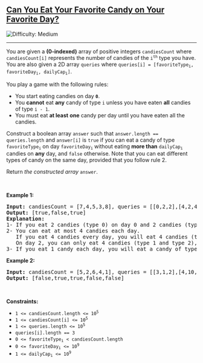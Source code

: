 <h2><a href="https://leetcode.com/problems/can-you-eat-your-favorite-candy-on-your-favorite-day">Can You Eat Your Favorite Candy on Your Favorite Day?</a></h2> <img src='https://img.shields.io/badge/Difficulty-Medium-orange' alt='Difficulty: Medium' /><hr><p>You are given a <strong>(0-indexed)</strong> array of positive integers <code>candiesCount</code> where <code>candiesCount[i]</code> represents the number of candies of the&nbsp;<code>i<sup>th</sup></code>&nbsp;type you have. You are also given a 2D array <code>queries</code> where <code>queries[i] = [favoriteType<sub>i</sub>, favoriteDay<sub>i</sub>, dailyCap<sub>i</sub>]</code>.</p>

<p>You play a game with the following rules:</p>

<ul>
	<li>You start eating candies on day <code><strong>0</strong></code>.</li>
	<li>You <b>cannot</b> eat <strong>any</strong> candy of type <code>i</code> unless you have eaten <strong>all</strong> candies of type <code>i - 1</code>.</li>
	<li>You must eat <strong>at least</strong> <strong>one</strong> candy per day until you have eaten all the candies.</li>
</ul>

<p>Construct a boolean array <code>answer</code> such that <code>answer.length == queries.length</code> and <code>answer[i]</code> is <code>true</code> if you can eat a candy of type <code>favoriteType<sub>i</sub></code> on day <code>favoriteDay<sub>i</sub></code> without eating <strong>more than</strong> <code>dailyCap<sub>i</sub></code> candies on <strong>any</strong> day, and <code>false</code> otherwise. Note that you can eat different types of candy on the same day, provided that you follow rule 2.</p>

<p>Return <em>the constructed array </em><code>answer</code>.</p>

<p>&nbsp;</p>
<p><strong class="example">Example 1:</strong></p>

<pre>
<strong>Input:</strong> candiesCount = [7,4,5,3,8], queries = [[0,2,2],[4,2,4],[2,13,1000000000]]
<strong>Output:</strong> [true,false,true]
<strong>Explanation:</strong>
1- If you eat 2 candies (type 0) on day 0 and 2 candies (type 0) on day 1, you will eat a candy of type 0 on day 2.
2- You can eat at most 4 candies each day.
   If you eat 4 candies every day, you will eat 4 candies (type 0) on day 0 and 4 candies (type 0 and type 1) on day 1.
   On day 2, you can only eat 4 candies (type 1 and type 2), so you cannot eat a candy of type 4 on day 2.
3- If you eat 1 candy each day, you will eat a candy of type 2 on day 13.
</pre>

<p><strong class="example">Example 2:</strong></p>

<pre>
<strong>Input:</strong> candiesCount = [5,2,6,4,1], queries = [[3,1,2],[4,10,3],[3,10,100],[4,100,30],[1,3,1]]
<strong>Output:</strong> [false,true,true,false,false]
</pre>

<p>&nbsp;</p>
<p><strong>Constraints:</strong></p>

<ul>
	<li><code>1 &lt;= candiesCount.length &lt;= 10<sup>5</sup></code></li>
	<li><code>1 &lt;= candiesCount[i] &lt;= 10<sup>5</sup></code></li>
	<li><code>1 &lt;= queries.length &lt;= 10<sup>5</sup></code></li>
	<li><code>queries[i].length == 3</code></li>
	<li><code>0 &lt;= favoriteType<sub>i</sub> &lt; candiesCount.length</code></li>
	<li><code>0 &lt;= favoriteDay<sub>i</sub> &lt;= 10<sup>9</sup></code></li>
	<li><code>1 &lt;= dailyCap<sub>i</sub> &lt;= 10<sup>9</sup></code></li>
</ul>
